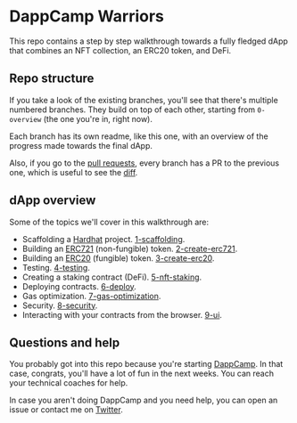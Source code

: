 # DappCamp Warriors

This repo contains a step by step walkthrough towards a fully fledged dApp that combines an NFT collection, an ERC20 token, and DeFi.

## Repo structure

If you take a look of the existing branches, you'll see that there's multiple numbered branches. They build on top of each other, starting from `0-overview` (the one you're in, right now).

Each branch has its own readme, like this one, with an overview of the progress made towards the final dApp.

Also, if you go to the [pull requests](https://github.com/dappcamp/dappcamp-warriors/pulls), every branch has a PR
to the previous one, which is useful to see the [diff](https://github.com/dappcamp/dappcamp-warriors/pull/2/files).

## dApp overview

Some of the topics we'll cover in this walkthrough are:

* Scaffolding a [Hardhat](https://hardhat.org/) project. [1-scaffolding](https://github.com/dappcamp/dappcamp-warriors/tree/1-scaffolding).
* Building an [ERC721](https://eips.ethereum.org/EIPS/eip-721) (non-fungible) token. [2-create-erc721](https://github.com/dappcamp/dappcamp-warriors/tree/2-create-erc721).
* Building an [ERC20](https://eips.ethereum.org/EIPS/eip-20) (fungible) token. [3-create-erc20](https://github.com/dappcamp/dappcamp-warriors/tree/3-create-erc20).
* Testing. [4-testing](https://github.com/dappcamp/dappcamp-warriors/tree/4-testing).
* Creating a staking contract (DeFi). [5-nft-staking](https://github.com/dappcamp/dappcamp-warriors/tree/5-nft-staking).
* Deploying contracts. [6-deploy](https://github.com/dappcamp/dappcamp-warriors/tree/6-deploy).
* Gas optimization. [7-gas-optimization](https://github.com/dappcamp/dappcamp-warriors/tree/7-gas-optimization).
* Security. [8-security](https://github.com/dappcamp/dappcamp-warriors/tree/1-scaffolding).
* Interacting with your contracts from the browser. [9-ui](https://github.com/dappcamp/dappcamp-warriors/tree/9-ui).

## Questions and help

You probably got into this repo because you're starting [DappCamp](https://www.dappcamp.xyz/). In that case, congrats, you'll have a lot of fun in the next weeks. You can reach your technical coaches for help.

In case you aren't doing DappCamp and you need help, you can open an issue or contact me on [Twitter](https://twitter.com/lucasjanon).
